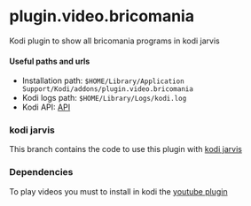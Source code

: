 # plugin.video.bricomania

Kodi plugin to show all bricomania programs in kodi jarvis

#### Useful paths and urls

* Installation path: ``$HOME/Library/Application Support/Kodi/addons/plugin.video.bricomania``
* Kodi logs path: ``$HOME/Library/Logs/kodi.log``
* Kodi API: [API](https://codedocs.xyz/AlwinEsch/kodi/index.html) 

### kodi jarvis

This branch contains the code to use this plugin with [kodi jarvis](https://kodi.tv/article/kodi-161-%E2%80%93-jarvis-%E2%80%93-mark-xvi)


### Dependencies

To play videos you must to install in kodi the [youtube plugin](https://kodi.wiki/view/Add-on:YouTube)
